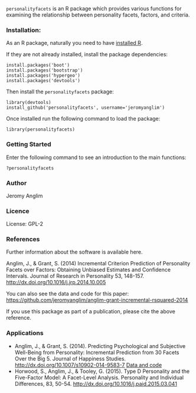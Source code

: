 `personalityfacets` is an R package which provides various functions for examining the relationship between personality facets, factors, and criteria.

### Installation:
As an R package, naturally you need to have [installed R](http://www.r-project.org/).

If they are not already installed, install the package dependencies:

    install.packages('boot')
    install.packages('bootstrap')
    install.packages('hypergeo')
    install.packages('devtools')

Then install the `personalityfacets` package:

    library(devtools)
    install_github('personalityfacets', username='jeromyanglim')

Once installed run the following command to load the package:

    library(personalityfacets)

### Getting Started
Enter the following command to see an introduction to the main functions:

    ?personalityfacets

### Author
Jeromy Anglim

### Licence
License: GPL-2

### References
Further information about the software is available here. 

Anglim, J., & Grant, S. (2014) Incremental Criterion Prediction of Personality Facets over Factors: Obtaining Unbiased Estimates and Confidence Intervals. Journal of Research in Personality 53, 148-157. http://dx.doi.org/10.1016/j.jrp.2014.10.005

You can also see the data and code for this paper: 
https://github.com/jeromyanglim/anglim-grant-incremental-rsquared-2014



If you use this package as part of a publication, please cite the above reference.

### Applications


* Anglim, J., & Grant, S. (2014). Predicting Psychological and Subjective Well-Being from Personality: Incremental Prediction from 30 Facets Over the Big 5. Journal of Happiness Studies. http://dx.doi.org/10.1007/s10902-014-9583-7 [Data and code](https://github.com/jeromyanglim/anglim-grant-2014-wellbeingfacets)
* Horwood, S., Anglim, J., & Tooley, G. (2015). Type D Personality and the Five-Factor Model: A Facet-Level Analysis. Personality and Individual Differences, 83, 50-54. http://dx.doi.org/10.1016/j.paid.2015.03.041       



